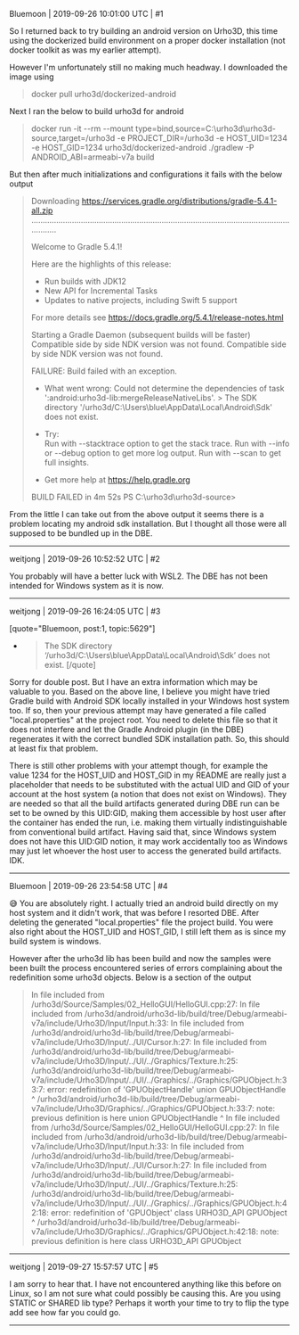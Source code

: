 Bluemoon | 2019-09-26 10:01:00 UTC | #1

So I returned back to try building an android version on Urho3D, this time using the dockerized build environment on a proper docker installation (not docker toolkit as was my earlier attempt). 

However I'm unfortunately still no making much headway. I downloaded the image using

> docker pull urho3d/dockerized-android

Next I ran the below to build urho3d for android
> docker run -it --rm --mount type=bind,source=C:\urho3d\urho3d-source,target=/urho3d   -e PROJECT_DIR=/urho3d   -e HOST_UID=1234 -e HOST_GID=1234   urho3d/dockerized-android ./gradlew -P ANDROID_ABI=armeabi-v7a build

But then after much initializations and configurations it fails with the below output

> Downloading https://services.gradle.org/distributions/gradle-5.4.1-all.zip
> ..............................................................................................................................
>         
> Welcome to Gradle 5.4.1!
>         
> Here are the highlights of this release:
>  - Run builds with JDK12
>  - New API for Incremental Tasks
>  - Updates to native projects, including Swift 5 support
>         
> For more details see https://docs.gradle.org/5.4.1/release-notes.html
>         
> Starting a Gradle Daemon (subsequent builds will be faster)
> Compatible side by side NDK version was not found.
> Compatible side by side NDK version was not found.
>         
> FAILURE: Build failed with an exception.
>         
> * What went wrong:
> Could not determine the dependencies of task ':android:urho3d-lib:mergeReleaseNativeLibs'.
> \> The SDK directory '/urho3d/C:\Users\blue\AppData\Local\Android\Sdk' does not exist.
>         
> * Try:  
> Run with --stacktrace option to get the stack trace. Run with --info or --debug option to get more log output. Run with --scan to get full insights.
>         
> * Get more help at https://help.gradle.org
>         
> BUILD FAILED in 4m 52s
> PS C:\urho3d\urho3d-source>

From the little I can take out from the above output it seems there is a problem locating my android sdk installation. But I thought all those were all supposed to be bundled up in the DBE.

-------------------------

weitjong | 2019-09-26 10:52:52 UTC | #2

You probably will have a better luck with WSL2. The DBE has not been intended for Windows system as it is now.

-------------------------

weitjong | 2019-09-26 16:24:05 UTC | #3

[quote="Bluemoon, post:1, topic:5629"]
* > The SDK directory ‘/urho3d/C:\Users\blue\AppData\Local\Android\Sdk’ does not exist.
[/quote]

Sorry for double post. But I have an extra information which may be valuable to you. Based on the above line, I believe you might have tried Gradle build with Android SDK locally installed in your Windows host system too. If so, then your previous attempt may have generated a file called "local.properties" at the project root. You need to delete this file so that it does not interfere and let the Gradle Android plugin (in the DBE) regenerates it with the correct bundled SDK installation path. So, this should at least fix that problem.

There is still other problems with your attempt though, for example the value 1234 for the HOST_UID and HOST_GID in my README are really just a placeholder that needs to be substituted with the actual UID and GID of your account at the host system (a notion that does not exist on Windows). They are needed so that all the build artifacts generated during DBE run can be set to be owned by this UID:GID, making them accessible by host user after the container has ended the run, i.e. making them virtually indistinguishable from conventional build artifact. Having said that, since Windows system does not have this UID:GID notion, it may work accidentally too as Windows may just let whoever the host user to access the generated build artifacts. IDK.

-------------------------

Bluemoon | 2019-09-26 23:54:58 UTC | #4

:sweat_smile:
You are absolutely right. I actually tried an android build directly on my host system and it didn't work, that was before I resorted DBE. After deleting the generated "local.properties" file the project build. You were also right about the HOST_UID and HOST_GID, I still left them as is since my build system is windows.

However after the urho3d lib has been build and now the samples were been built the process encountered series of errors complaining about the redefinition some urho3d objects. Below is a section of the output

>In file included from /urho3d/Source/Samples/02_HelloGUI/HelloGUI.cpp:27:
>In file included from /urho3d/android/urho3d-lib/build/tree/Debug/armeabi-v7a/include/Urho3D/Input/Input.h:33:
>In file included from /urho3d/android/urho3d-lib/build/tree/Debug/armeabi-v7a/include/Urho3D/Input/../UI/Cursor.h:27:
>In file included from /urho3d/android/urho3d-lib/build/tree/Debug/armeabi-v7a/include/Urho3D/Input/../UI/../Graphics/Texture.h:25:
>/urho3d/android/urho3d-lib/build/tree/Debug/armeabi-v7a/include/Urho3D/Input/../UI/../Graphics/../Graphics/GPUObject.h:33:7: error: redefinition of 'GPUObjectHandle'
>union GPUObjectHandle
>      ^
>/urho3d/android/urho3d-lib/build/tree/Debug/armeabi-v7a/include/Urho3D/Graphics/../Graphics/GPUObject.h:33:7: note: previous definition is here
>union GPUObjectHandle
>      ^
>In file included from /urho3d/Source/Samples/02_HelloGUI/HelloGUI.cpp:27:
>In file included from /urho3d/android/urho3d-lib/build/tree/Debug/armeabi-v7a/include/Urho3D/Input/Input.h:33:
>In file included from /urho3d/android/urho3d-lib/build/tree/Debug/armeabi-v7a/include/Urho3D/Input/../UI/Cursor.h:27:
>In file included from /urho3d/android/urho3d-lib/build/tree/Debug/armeabi-v7a/include/Urho3D/Input/../UI/../Graphics/Texture.h:25:
>/urho3d/android/urho3d-lib/build/tree/Debug/armeabi-v7a/include/Urho3D/Input/../UI/../Graphics/../Graphics/GPUObject.h:42:18: error: redefinition of 'GPUObject'
>class URHO3D_API GPUObject
>                 ^
>/urho3d/android/urho3d-lib/build/tree/Debug/armeabi-v7a/include/Urho3D/Graphics/../Graphics/GPUObject.h:42:18: note: previous definition is here
>class URHO3D_API GPUObject

-------------------------

weitjong | 2019-09-27 15:57:57 UTC | #5

I am sorry to hear that. I have not encountered anything like this before on Linux, so I am not sure what could possibly be causing this. Are you using STATIC or SHARED lib type? Perhaps it worth your time to try to flip the type add see how far you could go.

-------------------------

